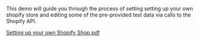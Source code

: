 This demo will guide you through the process of setting setting up your own shopify store and editing some of the pre-provided test data via calls to the Shopify API.

[Setting up your own Shopify Shop.pdf](https://github.com/user-attachments/files/21640924/Setting.up.your.own.Shopify.Shop.pdf)
